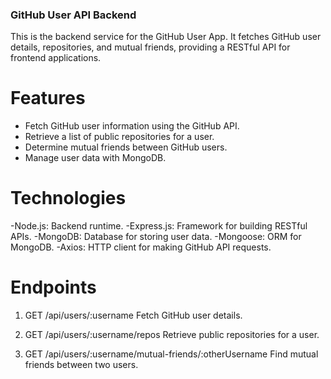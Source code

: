 ### GitHub User API Backend

This is the backend service for the GitHub User App. It fetches GitHub user details, repositories, and mutual friends, providing a RESTful API for frontend applications.

# Features

- Fetch GitHub user information using the GitHub API.
- Retrieve a list of public repositories for a user.
- Determine mutual friends between GitHub users.
- Manage user data with MongoDB.

# Technologies

-Node.js: Backend runtime.
-Express.js: Framework for building RESTful APIs.
-MongoDB: Database for storing user data.
-Mongoose: ORM for MongoDB.
-Axios: HTTP client for making GitHub API requests.

# Endpoints

1. GET /api/users/:username
   Fetch GitHub user details.

2. GET /api/users/:username/repos
   Retrieve public repositories for a user.

3. GET /api/users/:username/mutual-friends/:otherUsername
   Find mutual friends between two users.
